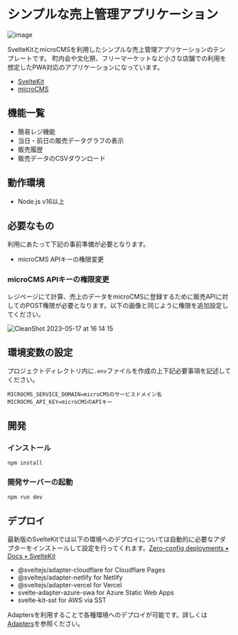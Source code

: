 # シンプルな売上管理アプリケーション️

![image](https://github.com/himorishige/qwik-microcms-simple-store-template/assets/71954454/4d0bd4e9-2fcc-4792-b27e-f4f0b3304ffb)

SvelteKitとmicroCMSを利用したシンプルな売上管理アプリケーションのテンプレートです。
町内会や文化祭、フリーマーケットなど小さな店舗での利用を想定したPWA対応のアプリケーションになっています。

- [SvelteKit](https://kit.svelte.dev/)
- [microCMS](https://microcms.io/)

## 機能一覧

- 簡易レジ機能
- 当日・前日の販売データグラフの表示
- 販売履歴
- 販売データのCSVダウンロード

## 動作環境

- Node.js v16以上

## 必要なもの

利用にあたって下記の事前準備が必要となります。

- microCMS APIキーの権限変更

### microCMS APIキーの権限変更

レジページにて計算、売上のデータをmicroCMSに登録するために販売APIに対してのPOST権限が必要となります。以下の画像と同じように権限を追加設定してください。

![CleanShot 2023-05-17 at 16 14 15](https://github.com/himorishige/qwik-microcms-simple-store-template/assets/71954454/0cb8fb1c-443f-4911-9769-0fb42cb2aabb)

## 環境変数の設定

プロジェクトディレクトリ内に`.env`ファイルを作成の上下記必要事項を記述してください。

```shell:.env
MICROCMS_SERVICE_DOMAIN=microCMSのサービスドメイン名
MICROCMS_API_KEY=microCMSのAPIキー
```

## 開発

### インストール

```shell
npm install
```

### 開発サーバーの起動

```shell
npm run dev
```

## デプロイ

最新版のSvelteKitでは以下の環境へのデプロイについては自動的に必要なアダプターをインストールして設定を行ってくれます。[Zero\-config deployments • Docs • SvelteKit](https://kit.svelte.dev/docs/adapter-auto)

- @sveltejs/adapter-cloudflare for Cloudflare Pages
- @sveltejs/adapter-netlify for Netlify
- @sveltejs/adapter-vercel for Vercel
- svelte-adapter-azure-swa for Azure Static Web Apps
- svelte-kit-sst for AWS via SST

Adaptersを利用することで各種環境へのデプロイが可能です。詳しくは[Adapters](https://kit.svelte.dev/docs/adapters)を参照ください。